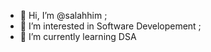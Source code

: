 - 👋 Hi, I’m @salahhim ;
- 👀 I’m interested in Software Developement ;
- 🌱 I’m currently learning DSA
